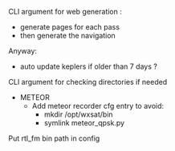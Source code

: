 CLI argument for web generation :
  - generate pages for each pass
  - then generate the navigation

Anyway:
  - auto update keplers if older than 7 days ?

CLI argument for checking directories if needed


- METEOR
    - Add meteor recorder cfg entry to avoid:
        - mkdir /opt/wxsat/bin
        - symlink meteor_qpsk.py

Put rtl_fm bin path in config
